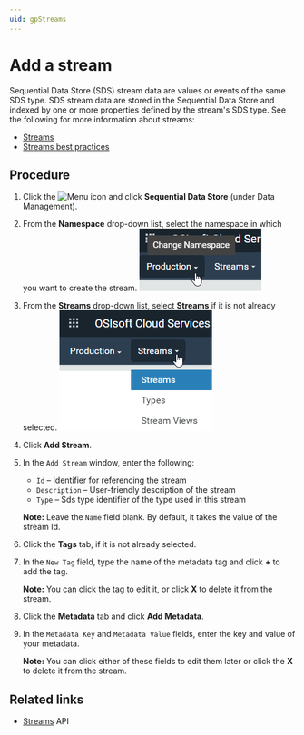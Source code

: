 ```yaml
---
uid: gpStreams
---
```


# Add a stream

Sequential Data Store (SDS) stream data are values or events of the same SDS type. SDS stream data are stored in the Sequential Data Store and indexed by one or more properties defined by the stream's SDS type. See the following for more information about streams:

- [Streams](xref:ccStreams)
- [Streams best practices](xref:bpStreams)

## Procedure

1. Click the ![Menu icon](C:/Users/lasato/source/repos/OCS-DOCS/sds-new/images/menu-icon.png) and click **Sequential Data Store** (under Data Management).
1. From the **Namespace** drop-down list, select the namespace in which you want to create the stream.
   ![Namespace list](../images/sds-namespace.png)
1. From the **Streams** drop-down list, select **Streams** if it is not already selected.
    ![Streams list](../images/streams-procedure-streams-list.png)
1. Click **Add Stream**.

1. In the `Add Stream` window, enter the following:

   - `Id` &ndash; Identifier for referencing the stream
   - `Description` &ndash; User-friendly description of the stream
   - `Type` &ndash; Sds type identifier of the type used in this stream          

    **Note:** Leave the `Name` field blank. By default, it takes the value of the stream Id.
   
1.  Click the **Tags** tab, if it is not already selected.

1. In the `New Tag` field, type the name of the metadata tag and click **+** to add the tag. 

    **Note:** You can click the tag to edit it, or click **X** to delete it from the stream.

1. Click the **Metadata** tab and click **Add Metadata**.

1. In the `Metadata Key` and `Metadata Value` fields, enter the key and value of your metadata.

    **Note:** You can click either of these fields to edit them later or click the **X** to delete it from the stream.


## Related links

- [Streams](xref:sdsStreams) API